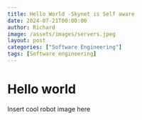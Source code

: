 ```yaml
---
title: Hello World -Skynet is Self aware
date: 2024-07-21T00:00:00
author: Richard
image: /assets/images/servers.jpeg
layout: post
categories: ["Software Engineering"]
tags: [Software engineering]
---
```

# Hello world

Insert cool robot image here
